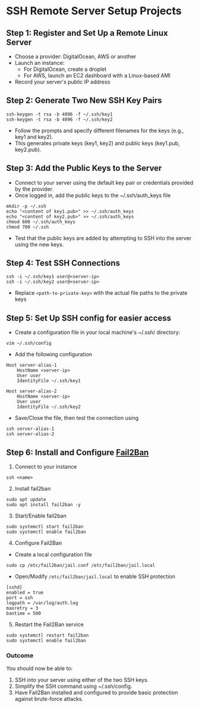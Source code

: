 # SSH Remote Server Setup Projects

## Step 1: Register and Set Up a Remote Linux Server
- Choose a provider: DigitalOcean, AWS or another
- Launch an instance:
  - For DigitalOcean, create a droplet
  - For AWS, launch an EC2 dashboard with a Linux-based AMI
- Record your server's public IP address

## Step 2: Generate Two New SSH Key Pairs
```
ssh-keygen -t rsa -b 4096 -f ~/.ssh/key1
ssh-keygen -t rsa -b 4096 -f ~/.ssh/key2
```
- Follow the prompts and specify different filenames for the keys (e.g., key1 and key2).
- This generates private keys (key1, key2) and public keys (key1.pub, key2.pub).

## Step 3: Add the Public Keys to the Server
- Connect to your server using the default key pair or credentials provided by the provider.
- Once logged in, add the public keys to the ~/.ssh/auth_keys file
```
mkdir -p ~/.ssh
echo "<content of key1.pub>" >> ~/.ssh/auth_keys
echo "<content of key2.pub>" >> ~/.ssh/auth_keys
chmod 600 ~/.ssh/auth_keys
chmod 700 ~/.ssh
```
- Test that the public keys are added by attempting to SSH into the server using the new keys.

## Step 4: Test SSH Connections
```
ssh -i ~/.ssh/key1 user@<server-ip>
ssh -i ~/.ssh/key2 user@<server-ip>
```
- Replace `<path-to-private-key>` with the actual file paths to the private keys

## Step 5: Set Up SSH config for easier access
- Create a configuration file in your local machine's ~/.ssh/ directory:
```
vim ~/.ssh/config
```
- Add the following configuration
```
Host server-alias-1
    HostName <server-ip>
    User user
    IdentityFile ~/.ssh/key1

Host server-alias-2
    HostName <server-ip>
    User user
    IdentityFile ~/.ssh/key2
```
- Save/Close the file, then test the connection using
```
ssh server-alias-1
ssh server-alias-2
```
## Step 6: Install and Configure [Fail2Ban](https://github.com/fail2ban/fail2ban)
1. Connect to your instance
```
ssh <name>
```
2. Install fail2ban
```
sudo apt update
sudo apt install fail2ban -y
```
3. Start/Enable fail2ban
```
sudo systemctl start fail2ban
sudo systemctl enable fail2ban
```
4. Configure Fail2Ban
- Create a local configuration file
```
sudo cp /etc/fail2ban/jail.conf /etc/fail2ban/jail.local
```
- Open/Modify `/etc/fail2ban/jail.local` to enable SSH protection
```
[sshd]
enabled = true
port = ssh
logpath = /var/log/auth.log
maxretry = 3
bantime = 500
```
5. Restart the Fail2Ban service
```
sudo systemctl restart fail2ban
sudo systemctl enable fail2ban
```

### Outcome
You should now be able to:
1. SSH into your server using either of the two SSH keys.
2. Simplify the SSH command using ~/.ssh/config.
3. Have Fail2Ban installed and configured to provide basic protection against brute-force attacks.